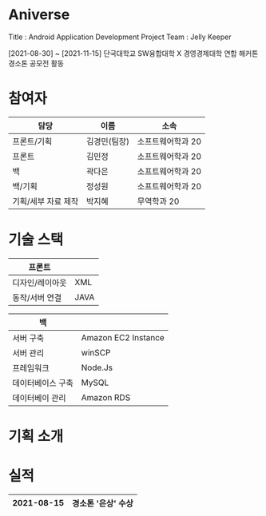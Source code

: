 # Aniverse 
Title : Android Application Development Project 
Team : Jelly Keeper

[2021-08-30] ~ [2021-11-15] 단국대학교 SW융합대학 X 경영경제대학 연합 해커톤 경소톤 공모전 활동 


# 참여자

|담당|이름|소속|
|---|---|---|
|프론트/기획|김경민(팀장)|소프트웨어학과 20|
|프론트|김민정|소프트웨어학과 20|
|백|곽다은|소프트웨어학과 20|
|백/기획|정성원|소프트웨어학과 20|
|기획/세부 자료 제작|박지혜|무역학과 20|



# 기술 스택
|프론트||
|---|---|
|디자인/레이아웃|XML|
|동작/서버 연결|JAVA|

|백||
|---|---|
|서버 구축|Amazon EC2 Instance|
|서버 관리|winSCP|
|프레임워크|Node.Js|
|데이터베이스 구축|MySQL|
|데이터베이 관리|Amazon RDS|


# 기획 소개

# 실적
|2021-08-15|경소톤 '은상' 수상|
|---|---|

